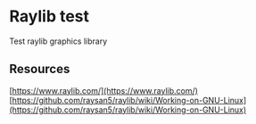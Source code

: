 # Raylib test
Test raylib graphics library
## Resources
[https://www.raylib.com/](https://www.raylib.com/)
[https://github.com/raysan5/raylib/wiki/Working-on-GNU-Linux](https://github.com/raysan5/raylib/wiki/Working-on-GNU-Linux)
